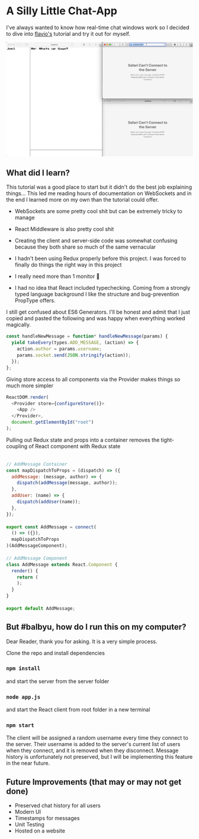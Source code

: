 # A Silly Little Chat-App

I've always wanted to know how real-time chat windows work so I decided to dive into [flavio's](https://medium.com/free-code-camp/how-to-build-a-chat-application-using-react-redux-redux-saga-and-web-sockets-47423e4bc21a) tutorial and try it out for myself.

![](public/chat.gif)

## What did I learn?

This tutorial was a good place to start but it didn't do the best job explaining things... This led me reading hours of documentation on WebSockets and in the end I learned more on my own than the tutorial could offer.

- WebSockets are some pretty cool shit but can be extremely tricky to manage

- React Middleware is also pretty cool shit

- Creating the client and server-side code was somewhat confusing because they both share so much of the same vernacular

- I hadn't been using Redux properly before this project. I was forced to finally do things the right way in this project

- I really need more than 1 monitor 🥵

- I had no idea that React included typechecking. Coming from a strongly typed language background I like the structure and bug-prevention PropType offers.

I still get confused about ES6 Generators. I'll be honest and admit that I just copied and pasted the following and was happy when everything worked magically.

```js
const handleNewMessage = function* handleNewMessage(params) {
  yield takeEvery(types.ADD_MESSAGE, (action) => {
    action.author = params.username;
    params.socket.send(JSON.stringify(action));
  });
};
```

Giving store access to all components via the Provider makes things so much more simpler

```js
ReactDOM.render(
  <Provider store={configureStore()}>
    <App />
  </Provider>,
  document.getElementById("root")
);
```

Pulling out Redux state and props into a container removes the tight-coupling of React component with Redux state

```js

// AddMessage Container
const mapDispatchToProps = (dispatch) => ({
  addMessage: (message, author) => {
    dispatch(addMessage(message, author));
  },
  addUser: (name) => {
    dispatch(addUser(name));
  },
});

export const AddMessage = connect(
  () => ({}),
  mapDispatchToProps
)(AddMessageComponent);

// AddMessage Component
class AddMessage extends React.Component {
  render() {
    return (
    );
  }
}

export default AddMessage;

```

## But #balbyu, how do I run this on my computer?

Dear Reader, thank you for asking. It is a very simple process.

Clone the repo and install dependencies

### `npm install`

and start the server from the server folder

### `node app.js`

and start the React client from root folder in a new terminal

### `npm start`

The client will be assigned a random username every time they connect to the server. Their username is added to the server's current list of users when they connect, and it is removed when they disconnect. Message history is unfortunately not preserved, but I will be implementing this feature in the near future.

## Future Improvements (that may or may not get done)

- Preserved chat history for all users
- Modern UI
- Timestamps for messages
- Unit Testing
- Hosted on a website
